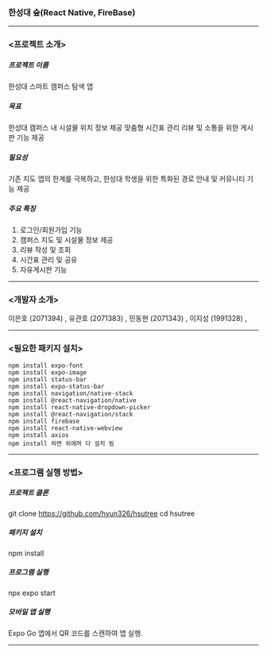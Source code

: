 ### 한성대 숲(React Native, FireBase)
---

### <프로젝트 소개>

##### 프로젝트 이름
한성대 스마트 캠퍼스 탐색 앱

##### 목표
한성대 캠퍼스 내 시설물 위치 정보 제공
맞춤형 시간표 관리
리뷰 및 소통을 위한 게시판 기능 제공

##### 필요성
기존 지도 앱의 한계를 극복하고, 한성대 학생을 위한 특화된 경로 안내 및 커뮤니티 기능 제공

##### 주요 특징
1. 로그인/회원가입 기능
2. 캠퍼스 지도 및 시설물 정보 제공
3. 리뷰 작성 및 조회
4. 시간표 관리 및 공유
5. 자유게시판 기능

---
### <개발자 소개>

이은호 (2071394) ,
유관호 (2071383) ,
민동현 (2071343) ,
이지성 (1991328) ,

---
### <필요한 패키지 설치>
    
    npm install expo-font
    npm install expo-image
    npm install status-bar
    npm install expo-status-bar
    npm install navigation/native-stack
    npm install @react-navigation/native
    npm install react-native-dropdown-picker
    npm install @react-navigation/stack
    npm install firebase
    npm install react-native-webview
    npm install axios 
    npm install 하면 위에꺼 다 설치 됨

---
### <프로그램 실행 방법>

##### 프로젝트 클론
git clone https://github.com/hyun326/hsutree
cd hsutree

##### 패키지 설치
npm install

##### 프로그램 실행
npx expo start

##### 모바일 앱 실행
Expo Go 앱에서 QR 코드를 스캔하여 앱 실행.

---
